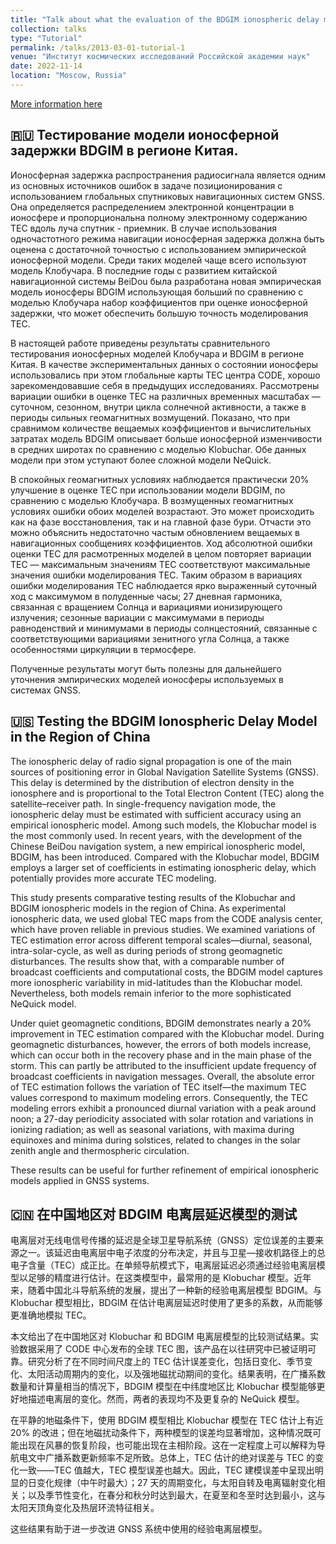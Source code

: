```yaml
---
title: "Talk about what the evaluation of the BDGIM ionospheric delay model in China reveals"
collection: talks
type: "Tutorial"
permalink: /talks/2013-03-01-tutorial-1
venue: "Институт космических исследований Российской академии наук"
date: 2022-11-14
location: "Moscow, Russia"
---
```


[More information here](http://conf.rse.geosmis.ru/mythesis.aspx?thesis=9336)

## 🇷🇺 Тестирование модели ионосферной задержки BDGIM в регионе Китая.

Ионосферная задержка распространения радиосигнала является одним из основных источников ошибок в задаче позиционирования с использованием глобальных спутниковых навигационных систем GNSS. Она определяется распределением электронной концентрации в ионосфере и пропорциональна полному электронному содержанию TEC вдоль луча спутник - приемник. В случае использования одночастотного режима навигации ионосферная задержка должна быть оценена с достаточной точностью с использованием эмпирической ионосферной модели. Среди таких моделей чаще всего используют модель Клобучара. В последние годы с развитием китайской навигационной системы BeiDou была разработана новая эмпирическая модель ионосферы BDGIM использующая больший по сравнению с моделью Клобучара набор коэффициентов при оценке ионосферной задержки, что может обеспечить большую точность моделирования TEC. 

В настоящей работе приведены результаты сравнительного тестирования ионосферных моделей Клобучара и BDGIM в регионе Китая. В качестве экспериментальных данных о состоянии ионосферы использовались при этом глобальные карты TEC центра CODE, хорошо зарекомендовавшие себя в предыдущих исследованиях. Рассмотрены вариации ошибки в оценке TEC на различных временных масштабах — суточном, сезонном, внутри цикла солнечной активности, а также в периоды сильных геомагнитных возмущений. Показано, что при сравнимом количестве вещаемых коэффициентов и вычислительных затратах модель BDGIM описывает больше ионосферной изменчивости в средних широтах по сравнению с моделью Klobuchar. Обе данных модели при этом уступают более сложной модели NeQuick. 

В спокойных геомагнитных условиях наблюдается практически 20% улучшение в оценке TEC при использовании модели BDGIM, по сравнению с моделью Клобучара. В возмущенных геомагнитных условиях ошибки обоих моделей возрастают. Это может происходить как на фазе восстановления, так и на главной фазе бури. Отчасти это можно объяснить недостаточно частым обновлением вещаемых в навигационных сообщениях коэффициентов. Ход абсолютной ошибки оценки TEC для расмотренных моделей в целом повторяет вариации TEC — максимальным значениям TEC соответствуют максимальные значения ошибки моделирования TEC. Таким образом в вариациях ошибки моделирования TEC наблюдается ярко выраженный суточный ход с максимумом в полуденные часы; 27 дневная гармоника, связанная с вращением Солнца и вариациями ионизирующего излучения; сезонные вариации с максимумами в периоды равноденствий и минимумами в периоды солнцестояний, связанные с соответствующими вариациями зенитного угла Солнца, а также особенностями циркуляции в термосфере. 

Полученные результаты могут быть полезны для дальнейшего уточнения эмпирических моделей ионосферы используемых в системах GNSS.

## 🇺🇸 Testing the BDGIM Ionospheric Delay Model in the Region of China

The ionospheric delay of radio signal propagation is one of the main sources of positioning error in Global Navigation Satellite Systems (GNSS). This delay is determined by the distribution of electron density in the ionosphere and is proportional to the Total Electron Content (TEC) along the satellite–receiver path. In single-frequency navigation mode, the ionospheric delay must be estimated with sufficient accuracy using an empirical ionospheric model. Among such models, the Klobuchar model is the most commonly used. In recent years, with the development of the Chinese BeiDou navigation system, a new empirical ionospheric model, BDGIM, has been introduced. Compared with the Klobuchar model, BDGIM employs a larger set of coefficients in estimating ionospheric delay, which potentially provides more accurate TEC modeling.

This study presents comparative testing results of the Klobuchar and BDGIM ionospheric models in the region of China. As experimental ionospheric data, we used global TEC maps from the CODE analysis center, which have proven reliable in previous studies. We examined variations of TEC estimation error across different temporal scales—diurnal, seasonal, intra-solar-cycle, as well as during periods of strong geomagnetic disturbances. The results show that, with a comparable number of broadcast coefficients and computational costs, the BDGIM model captures more ionospheric variability in mid-latitudes than the Klobuchar model. Nevertheless, both models remain inferior to the more sophisticated NeQuick model.

Under quiet geomagnetic conditions, BDGIM demonstrates nearly a 20% improvement in TEC estimation compared with the Klobuchar model. During geomagnetic disturbances, however, the errors of both models increase, which can occur both in the recovery phase and in the main phase of the storm. This can partly be attributed to the insufficient update frequency of broadcast coefficients in navigation messages. Overall, the absolute error of TEC estimation follows the variation of TEC itself—the maximum TEC values correspond to maximum modeling errors. Consequently, the TEC modeling errors exhibit a pronounced diurnal variation with a peak around noon; a 27-day periodicity associated with solar rotation and variations in ionizing radiation; as well as seasonal variations, with maxima during equinoxes and minima during solstices, related to changes in the solar zenith angle and thermospheric circulation.

These results can be useful for further refinement of empirical ionospheric models applied in GNSS systems.

## 🇨🇳 在中国地区对 BDGIM 电离层延迟模型的测试

电离层对无线电信号传播的延迟是全球卫星导航系统（GNSS）定位误差的主要来源之一。该延迟由电离层中电子浓度的分布决定，并且与卫星—接收机路径上的总电子含量（TEC）成正比。在单频导航模式下，电离层延迟必须通过经验电离层模型以足够的精度进行估计。在这类模型中，最常用的是 Klobuchar 模型。近年来，随着中国北斗导航系统的发展，提出了一种新的经验电离层模型 BDGIM。与 Klobuchar 模型相比，BDGIM 在估计电离层延迟时使用了更多的系数，从而能够更准确地模拟 TEC。

本文给出了在中国地区对 Klobuchar 和 BDGIM 电离层模型的比较测试结果。实验数据采用了 CODE 中心发布的全球 TEC 图，该产品在以往研究中已被证明可靠。研究分析了在不同时间尺度上的 TEC 估计误差变化，包括日变化、季节变化、太阳活动周期内的变化，以及强地磁扰动期间的变化。结果表明，在广播系数数量和计算量相当的情况下，BDGIM 模型在中纬度地区比 Klobuchar 模型能够更好地描述电离层的变化。然而，两者的表现均不及更复杂的 NeQuick 模型。

在平静的地磁条件下，使用 BDGIM 模型相比 Klobuchar 模型在 TEC 估计上有近 20% 的改进；但在地磁扰动条件下，两种模型的误差均显著增加，这种情况既可能出现在风暴的恢复阶段，也可能出现在主相阶段。这在一定程度上可以解释为导航电文中广播系数更新频率不足所致。总体上，TEC 估计的绝对误差与 TEC 的变化一致——TEC 值越大，TEC 模型误差也越大。因此，TEC 建模误差中呈现出明显的日变化规律（中午时最大）；27 天的周期变化，与太阳自转及电离辐射变化相关；以及季节性变化，在春分和秋分时达到最大，在夏至和冬至时达到最小，这与太阳天顶角变化及热层环流特征相关。

这些结果有助于进一步改进 GNSS 系统中使用的经验电离层模型。

